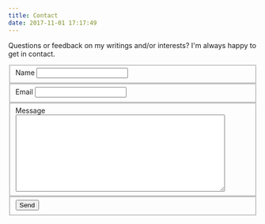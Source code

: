 ```yaml
---
title: Contact
date: 2017-11-01 17:17:49
---
```


Questions or feedback on my writings and/or interests? I'm always happy to get in contact.

<form action="https://formspree.io/msanatan@gmail.com"
    method="POST"
    id="contact">
    <fieldset class="field">
        <label for="name">Name</label>
        <input type="text" name="name" class="contact-text-input" required />
    </fieldset>
    <fieldset class="field">
        <label for="_replyto">Email</label>
        <input type="email" name="_replyto" class="contact-text-input" required />
    </fieldset>
    <fieldset class="field">
        <label for="message">Message</label>
        <textarea name="message" cols="50" rows="10" class="contact-textarea" required></textarea>
    </fieldset>
    <fieldset class="field field-button">
        <input type="text" name="_gotcha" style="display:none" />
        <input type="hidden" name="_subject" value="Message via http://msanatan.com" />
        <input type="hidden" name="_next" value="/" />
        <input type="submit" class="contact-button" value="Send" />
    </fieldset>
</form>
